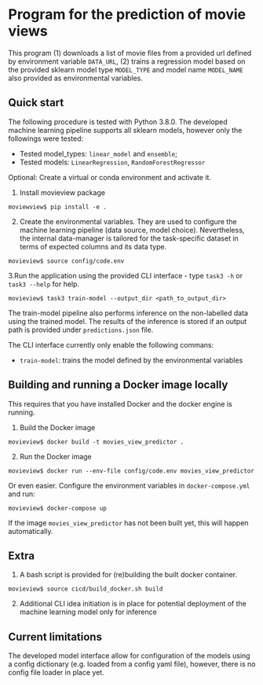 # Program for the prediction of movie views

This program (1) downloads a list of movie files from a provided url defined by environment variable `DATA_URL`, (2) 
trains a regression model based on the provided sklearn model type `MODEL_TYPE` and model name `MODEL_NAME` also
provided as environmental variables.

## Quick start

The following procedure is tested with Python 3.8.0. The developed machine learning pipeline supports all sklearn models,
however only the followings were tested: 

- Tested model_types: `linear_model` and `ensemble`;
- Tested models: `LinearRegression`, `RandomForestRegressor`


Optional: Create a virtual or conda environment and activate it.
1. Install movieview package
```shell
moviewview$ pip install -e .
```

2. Create the environmental variables. They are used to configure the machine learning pipeline (data source, model choice).
Nevertheless, the internal data-manager is tailored for the task-specific dataset in terms of expected columns and its data type.

```shell
movieview$ source config/code.env
```

3.Run the application using the provided CLI interface - type `task3 -h` or `task3 --help` for help. 
```shell
movieview$ task3 train-model --output_dir <path_to_output_dir>
```

The train-model pipeline also performs inference on the non-labelled data using the trained model.
The results of the inference is stored if an output path is provided under `predictions.json` file.

The CLI interface currently only enable the following commans:
- `train-model`: trains the model defined by the environmental variables

## Building and running a Docker image locally
This requires that you have installed Docker and the docker engine is running.

1. Build the Docker image
```shell
movieview$ docker build -t movies_view_predictor .
```

2. Run the Docker image
```shell
movieview$ docker run --env-file config/code.env movies_view_predictor
```

Or even easier. Configure the environment variables in `docker-compose.yml` and run:
```shell
movieview$ docker-compose up
```
If the image `movies_view_predictor` has not been built yet, this will happen automatically.


## Extra
1. A bash script is provided for (re)building the built docker container.
```shell
movieview$ source cicd/build_docker.sh build
```

2. Additional CLI idea initiation is in place for potential deployment of the machine learning model only for inference

## Current limitations
The developed model interface allow for configuration of the models using a config dictionary (e.g. loaded from 
a config yaml file), however, there is no config file loader in place yet.

